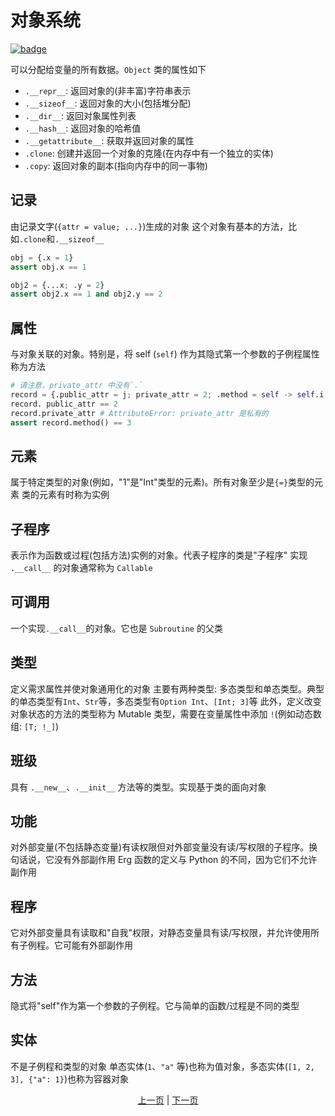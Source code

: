 # 对象系统

[![badge](https://img.shields.io/endpoint.svg?url=https%3A%2F%2Fgezf7g7pd5.execute-api.ap-northeast-1.amazonaws.com%2Fdefault%2Fsource_up_to_date%3Fowner%3Derg-lang%26repos%3Derg%26ref%3Dmain%26path%3Ddoc/EN/syntax/25_object_system.md%26commit_hash%3D06f8edc9e2c0cee34f6396fd7c64ec834ffb5352)](https://gezf7g7pd5.execute-api.ap-northeast-1.amazonaws.com/default/source_up_to_date?owner=erg-lang&repos=erg&ref=main&path=doc/EN/syntax/25_object_system.md&commit_hash=06f8edc9e2c0cee34f6396fd7c64ec834ffb5352)

可以分配给变量的所有数据。`Object` 类的属性如下

* `.__repr__`: 返回对象的(非丰富)字符串表示
* `.__sizeof__`: 返回对象的大小(包括堆分配)
* `.__dir__`: 返回对象属性列表
* `.__hash__`: 返回对象的哈希值
* `.__getattribute__`: 获取并返回对象的属性
* `.clone`: 创建并返回一个对象的克隆(在内存中有一个独立的实体)
* `.copy`: 返回对象的副本(指向内存中的同一事物)

## 记录

由记录文字(`{attr = value; ...}`)生成的对象
这个对象有基本的方法，比如`.clone`和`.__sizeof__`

```python
obj = {.x = 1}
assert obj.x == 1

obj2 = {...x; .y = 2}
assert obj2.x == 1 and obj2.y == 2
```

## 属性

与对象关联的对象。特别是，将 self (`self`) 作为其隐式第一个参数的子例程属性称为方法

```python
# 请注意，private_attr 中没有`.`
record = {.public_attr = j; private_attr = 2; .method = self -> self.i + 1}
record. public_attr == 2
record.private_attr # AttributeError: private_attr 是私有的
assert record.method() == 3
```

## 元素

属于特定类型的对象(例如，"1"是"Int"类型的元素)。所有对象至少是`{=}`类型的元素
类的元素有时称为实例

## 子程序

表示作为函数或过程(包括方法)实例的对象。代表子程序的类是"子程序"
实现 `.__call__` 的对象通常称为 `Callable`

## 可调用

一个实现`.__call__`的对象。它也是 `Subroutine` 的父类

## 类型

定义需求属性并使对象通用化的对象
主要有两种类型: 多态类型和单态类型。典型的单态类型有`Int`、`Str`等，多态类型有`Option Int`、`[Int; 3]`等
此外，定义改变对象状态的方法的类型称为 Mutable 类型，需要在变量属性中添加 `!`(例如动态数组: `[T; !_]`)

## 班级

具有 `.__new__`、`.__init__` 方法等的类型。实现基于类的面向对象

## 功能

对外部变量(不包括静态变量)有读权限但对外部变量没有读/写权限的子程序。换句话说，它没有外部副作用
Erg 函数的定义与 Python 的不同，因为它们不允许副作用

## 程序

它对外部变量具有读取和"自我"权限，对静态变量具有读/写权限，并允许使用所有子例程。它可能有外部副作用

## 方法

隐式将"self"作为第一个参数的子例程。它与简单的函数/过程是不同的类型

## 实体

不是子例程和类型的对象
单态实体(`1`、`"a"` 等)也称为值对象，多态实体(`[1, 2, 3], {"a": 1}`)也称为容器对象

<p align='center'>
    <a href='./25_module.md'>上一页</a> | <a href='./27_pattern_matching.md'>下一页</a>
</p>